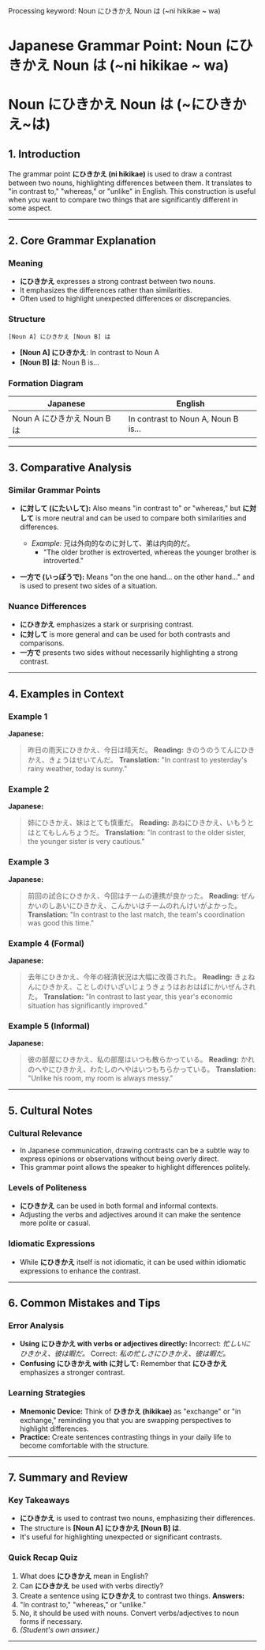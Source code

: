 Processing keyword: Noun にひきかえ Noun は (~ni hikikae ~ wa)
# Japanese Grammar Point: Noun にひきかえ Noun は (~ni hikikae ~ wa)
# Noun にひきかえ Noun は (~にひきかえ~は)
## 1. Introduction
The grammar point **にひきかえ (ni hikikae)** is used to draw a contrast between two nouns, highlighting differences between them. It translates to "in contrast to," "whereas," or "unlike" in English. This construction is useful when you want to compare two things that are significantly different in some aspect.

---
## 2. Core Grammar Explanation
### Meaning
- **にひきかえ** expresses a strong contrast between two nouns.
- It emphasizes the differences rather than similarities.
- Often used to highlight unexpected differences or discrepancies.
### Structure
```plaintext
[Noun A] にひきかえ [Noun B] は
```
- **[Noun A] にひきかえ**: In contrast to Noun A
- **[Noun B] は**: Noun B is...
### Formation Diagram
| Japanese                     | English                     |
|------------------------------|-----------------------------|
| Noun A にひきかえ Noun B は | In contrast to Noun A, Noun B is... |
---
## 3. Comparative Analysis
### Similar Grammar Points
- **に対して (にたいして):** Also means "in contrast to" or "whereas," but **に対して** is more neutral and can be used to compare both similarities and differences.
  
  - *Example:* 兄は外向的なのに対して、弟は内向的だ。
    - "The older brother is extroverted, whereas the younger brother is introverted."
  
- **一方で (いっぽうで):** Means "on the one hand... on the other hand..." and is used to present two sides of a situation.
### Nuance Differences
- **にひきかえ** emphasizes a stark or surprising contrast.
- **に対して** is more general and can be used for both contrasts and comparisons.
- **一方で** presents two sides without necessarily highlighting a strong contrast.
---
## 4. Examples in Context
### Example 1
**Japanese:**
> 昨日の雨天にひきかえ、今日は晴天だ。
**Reading:**
> きのうのうてんにひきかえ、きょうはせいてんだ。
**Translation:**
> "In contrast to yesterday's rainy weather, today is sunny."
### Example 2
**Japanese:**
> 姉にひきかえ、妹はとても慎重だ。
**Reading:**
> あねにひきかえ、いもうとはとてもしんちょうだ。
**Translation:**
> "In contrast to the older sister, the younger sister is very cautious."
### Example 3
**Japanese:**
> 前回の試合にひきかえ、今回はチームの連携が良かった。
**Reading:**
> ぜんかいのしあいにひきかえ、こんかいはチームのれんけいがよかった。
**Translation:**
> "In contrast to the last match, the team's coordination was good this time."
### Example 4 (Formal)
**Japanese:**
> 去年にひきかえ、今年の経済状況は大幅に改善された。
**Reading:**
> きょねんにひきかえ、ことしのけいざいじょうきょうはおおはばにかいぜんされた。
**Translation:**
> "In contrast to last year, this year's economic situation has significantly improved."
### Example 5 (Informal)
**Japanese:**
> 彼の部屋にひきかえ、私の部屋はいつも散らかっている。
**Reading:**
> かれのへやにひきかえ、わたしのへやはいつもちらかっている。
**Translation:**
> "Unlike his room, my room is always messy."
---
## 5. Cultural Notes
### Cultural Relevance
- In Japanese communication, drawing contrasts can be a subtle way to express opinions or observations without being overly direct.
- This grammar point allows the speaker to highlight differences politely.
### Levels of Politeness
- **にひきかえ** can be used in both formal and informal contexts.
- Adjusting the verbs and adjectives around it can make the sentence more polite or casual.
### Idiomatic Expressions
- While **にひきかえ** itself is not idiomatic, it can be used within idiomatic expressions to enhance the contrast.
---
## 6. Common Mistakes and Tips
### Error Analysis
- **Using にひきかえ with verbs or adjectives directly:**
  Incorrect: *忙しいにひきかえ、彼は暇だ。*
  Correct: *私の忙しさにひきかえ、彼は暇だ。*
- **Confusing にひきかえ with に対して:**
  Remember that **にひきかえ** emphasizes a stronger contrast.
### Learning Strategies
- **Mnemonic Device:** Think of **ひきかえ (hikikae)** as "exchange" or "in exchange," reminding you that you are swapping perspectives to highlight differences.
- **Practice:** Create sentences contrasting things in your daily life to become comfortable with the structure.
---
## 7. Summary and Review
### Key Takeaways
- **にひきかえ** is used to contrast two nouns, emphasizing their differences.
- The structure is **[Noun A] にひきかえ [Noun B] は**.
- It's useful for highlighting unexpected or significant contrasts.
### Quick Recap Quiz
1. What does **にひきかえ** mean in English?
2. Can **にひきかえ** be used with verbs directly?
3. Create a sentence using **にひきかえ** to contrast two things.
**Answers:**
1. "In contrast to," "whereas," or "unlike."
2. No, it should be used with nouns. Convert verbs/adjectives to noun forms if necessary.
3. *(Student's own answer.)*
---
